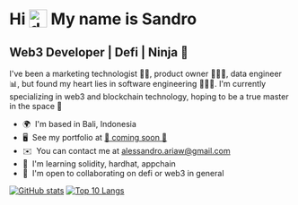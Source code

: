 Hi <img align="top" alt="dnn" width="32px" src="https://raw.githubusercontent.com/iampavangandhi/iampavangandhi/master/gifs/Hi.gif"> My name is Sandro
==============================================================================================================================

Web3 Developer | Defi | Ninja 🥷
--------------------------------

I've been a marketing technologist 🙋🏻, product owner 🦸🏻‍♂️, data engineer 📊, but found my heart lies in software engineering 👨🏻‍💻. I'm currently specializing in web3 and blockchain technology, hoping to be a true master in the space 🥷

*   🌍  I'm based in Bali, Indonesia
*   🖥️  See my portfolio at [🚧 coming soon 🚧](http://github.com/alessandroaw)
*   ✉️  You can contact me at [alessandro.ariaw@gmail.com](mailto:alessandro.ariaw@gmail.com)
*   🧠  I'm learning solidity, hardhat, appchain
*   🤝  I'm open to collaborating on defi or web3 in general

[![GitHub stats](https://github-readme-stats.vercel.app/api?username=alessandroaw&count_private=true&show_icons=true&theme=buefy&rank_icon=github&line_height=24)](https://github.com/anuraghazra/github-readme-stats)
[![Top 10 Langs](https://github-readme-stats.vercel.app/api/top-langs/?username=alessandroaw&count_private=true&langs_count=8&hide=vue,jupyter+notebook,css,html&layout=compact&theme=buefy&rank_icon=github)](https://github.com/anuraghazra/github-readme-stats)
